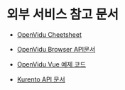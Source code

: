 # 외부 서비스 참고 문서

* [OpenVidu Cheetsheet](https://docs.openvidu.io/en/stable/cheatsheet/join-session/)
* [OpenVidu Browser API문서](https://docs.openvidu.io/en/stable/api/openvidu-browser)
* [OpenVidu Vue 예제 코드](https://github.com/OpenVidu/openvidu-tutorials/tree/master/openvidu-insecure-vue)

* [Kurento API 문서](https://doc-kurento.readthedocs.io/en/latest/)